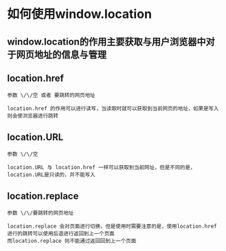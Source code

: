 # 如何使用window.location

## window.location的作用主要获取与用户浏览器中对于网页地址的信息与管理

## location.href
    
    参数 \/\/空 或者 要跳转的网页地址

    location.href 的作用可以进行读写，当读取时就可以获取到当前网页的地址，如果是写入则会使浏览器进行跳转

## location.URL

    参数 \/\/空

    location.URL 与 location.href 一样可以获取到当前网址，但是不同的是，location.URL是只读的，并不能写入

## location.replace 
    
    参数 \/\/要跳转的网页地址

    location.replace 会对页面进行切换，但是使用时需要注意的是，使用location.href 进行的跳转可以使用后退进行返回到上一个页面
    而location.replace 则不能通过返回回到上一个页面
